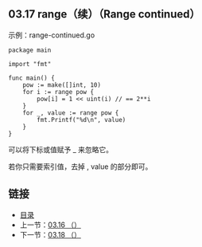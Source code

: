 ## 03.17 range（续）（Range continued）

示例：range-continued.go

    package main

    import "fmt"

    func main() {
    	pow := make([]int, 10)
    	for i := range pow {
    		pow[i] = 1 << uint(i) // == 2**i
    	}
    	for _, value := range pow {
    		fmt.Printf("%d\n", value)
    	}
    }

可以将下标或值赋予 _ 来忽略它。

若你只需要索引值，去掉 , value 的部分即可。

## 链接
* [目录](https://github.com/gnefiy/go-zh/blob/master/tour/directory.md)
* 上一节：[03.16 （）](https://github.com/gnefiy/go-zh/blob/master/tour/03.16.md)
* 下一节：[03.18 （）](https://github.com/gnefiy/go-zh/blob/master/tour/03.18.md)
